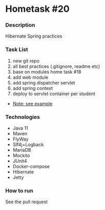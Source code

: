 # Hometask #20
### Description
Hibernate Spring practices
### Task List
1. new git repo
2. all best practices (.gitignore, readme etc)
3. base on modules home task #18
4. add web module
5. add spring dispatcher servlet
6. add spring context
7. deploy to servlet container per student 
+ [Note: see example](https://github.com/vladislav-sidorovich/web-service-example)

### Technologies
* Java 11
* Maven
* FlyWay
* Slf4j+Logback
* MariaDB
* Mockito
* JUnit4
* Docker-compose
* Hibernate
* Jetty

### How to run
See the pull request